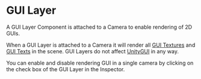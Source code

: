 GUI Layer
=========


A <span class=keyword>GUI Layer</span> Component is attached to a Camera to enable rendering of 2D GUIs.

When a GUI Layer is attached to a Camera it will render all [GUI Textures](class-GuiTexture.md) and [GUI Texts](class-GuiText.md) in the scene.  GUI Layers do not affect [UnityGUI](GUIScriptingGuide.md) in any way.

You can enable and disable rendering GUI in a single camera by clicking on the check box of the GUI Layer in the <span class=keyword>Inspector</span>.
